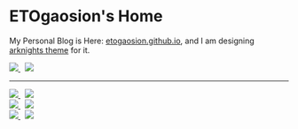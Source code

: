 # ETOgaosion's Home

My Personal Blog is Here: [etogaosion.github.io](https://etogaosion.github.io), and I am designing [arknights theme](https://github.com/ETOgaosion/hugo-theme-arknights) for it.

<div>
  <a href="https://etogaosion.github.io">
    <picture>
      <img src="https://github-readme-stats.vercel.app/api?username=ETOgaosion&theme=ambient_gradient&show_icons=true?count_private=true&hide=contribs" />
    </picture>
  </a>
  <text>&nbsp;</text>
  <a href="https://etogaosion.github.io">
    <picture>
      <source
        srcset="https://github-readme-stats.vercel.app/api/top-langs/?username=ETOgaosion&layout=compact&bg_color=00000000&border_color=30363d&title_color=2f81f7&text_color=848d97"
        media="(prefers-color-scheme: dark)"
      />
      <source
        srcset="https://github-readme-stats.vercel.app/api/top-langs/?username=ETOgaosion&layout=compact&bg_color=00000000&border_color=d0d7de&title_color=2f81f7&text_color=656d76"
        media="(prefers-color-scheme: light), (prefers-color-scheme: no-preference)"
      />
      <img src="https://github-readme-stats.vercel.app/api/top-langs/?username=ETOgaosion&layout=compact&bg_color=00000000&border_color=d0d7de&title_color=2f81f7&text_color=656d76" />
    </picture>
  </a>
</div>

---

<div>
  <a href="https://github.com/ETOgaosion/hugo-theme-arknights">
    <picture>
      <img src="https://github-readme-stats.vercel.app/api/pin/?username=ETOgaosion&repo=hugo-theme-arknights&theme=ambient_gradient" />
    </picture>
  </a>
  <text>&nbsp;</text>
  <a href="https://github.com/ETOgaosion/ETOgaosion.github.io">
    <picture>
      <source
        srcset="https://github-readme-stats.vercel.app/api/pin/?username=ETOgaosion&repo=ETOgaosion.github.io&bg_color=00000000&border_color=30363d&title_color=2f81f7&text_color=848d97"
        media="(prefers-color-scheme: dark)"
      />
      <source
        srcset="https://github-readme-stats.vercel.app/api/pin/?username=ETOgaosion&repo=ETOgaosion.github.io&bg_color=00000000&border_color=d0d7de&title_color=2f81f7&text_color=ffffff"
        media="(prefers-color-scheme: light), (prefers-color-scheme: no-preference)"
      />
      <img src="https://github-readme-stats.vercel.app/api/pin/?username=ETOgaosion&repo=ETOgaosion.github.io&bg_color=00000000&border_color=d0d7de&title_color=2f81f7&text_color=ffffff" />
    </picture>
  </a>
</div>

<div>
  <a href="https://github.com/ETOgaosion/nemu">
    <picture>
      <source
        srcset="https://github-readme-stats.vercel.app/api/pin/?username=ETOgaosion&repo=nemu&bg_color=00000000&border_color=30363d&title_color=2f81f7&text_color=848d97"
        media="(prefers-color-scheme: dark)"
      />
      <source
        srcset="https://github-readme-stats.vercel.app/api/pin/?username=ETOgaosion&repo=nemu&bg_color=00000000&border_color=d0d7de&title_color=2f81f7&text_color=656d76"
        media="(prefers-color-scheme: light), (prefers-color-scheme: no-preference)"
      />
      <img src="https://github-readme-stats.vercel.app/api/pin/?username=ETOgaosion&repo=nemu&bg_color=00000000&border_color=d0d7de&title_color=2f81f7&text_color=656d76" />
    </picture>
  </a>
  <text>&nbsp;</text>
  <a href="https://github.com/ETOgaosion/550W-OSKernel">
    <picture>
      <source
        srcset="https://github-readme-stats.vercel.app/api/pin/?username=ETOgaosion&repo=550W-OSKernel&bg_color=00000000&border_color=30363d&title_color=2f81f7&text_color=848d97"
        media="(prefers-color-scheme: dark)"
      />
      <source
        srcset="https://github-readme-stats.vercel.app/api/pin/?username=ETOgaosion&repo=550W-OSKernel&bg_color=00000000&border_color=d0d7de&title_color=2f81f7&text_color=656d76"
        media="(prefers-color-scheme: light), (prefers-color-scheme: no-preference)"
      />
      <img src="https://github-readme-stats.vercel.app/api/pin/?username=ETOgaosion&repo=550W-OSKernel&bg_color=00000000&border_color=d0d7de&title_color=2f81f7&text_color=656d76" />
    </picture>
  </a>
</div>

<div>
  <a href="https://github.com/Gerald-Gui/UCAS-CA-Lab">
    <picture>
      <source
        srcset="https://github-readme-stats.vercel.app/api/pin/?username=Gerald-Gui&repo=UCAS-CA-Lab&bg_color=00000000&border_color=30363d&title_color=2f81f7&text_color=848d97"
        media="(prefers-color-scheme: dark)"
      />
      <source
        srcset="https://github-readme-stats.vercel.app/api/pin/?username=Gerald-Gui&repo=UCAS-CA-Lab&bg_color=00000000&border_color=d0d7de&title_color=2f81f7&text_color=656d76"
        media="(prefers-color-scheme: light), (prefers-color-scheme: no-preference)"
      />
      <img src="https://github-readme-stats.vercel.app/api/pin/?username=Gerald-Gui&repo=UCAS-CA-Lab&bg_color=00000000&border_color=d0d7de&title_color=2f81f7&text_color=656d76" />
    </picture>
  </a>
  <text>&nbsp;</text>
  <a href="https://github.com/ETOgaosion/Compiler">
    <picture>
      <source
        srcset="https://github-readme-stats.vercel.app/api/pin/?username=ETOgaosion&repo=Compiler&bg_color=22222200&border_color=30363d&title_color=2f81f7&text_color=848d97"
        media="(prefers-color-scheme: dark)"
      />
      <source
        srcset="https://github-readme-stats.vercel.app/api/pin/?username=ETOgaosion&repo=Compiler&bg_color=22222200&border_color=d0d7de&title_color=2f81f7&text_color=656d76"
        media="(prefers-color-scheme: light), (prefers-color-scheme: no-preference)"
      />
      <img src="https://github-readme-stats.vercel.app/api/pin/?username=ETOgaosion&repo=Compiler&bg_color=22222200&border_color=d0d7de&title_color=2f81f7&text_color=656d76" />
    </picture>
  </a>
</div>
